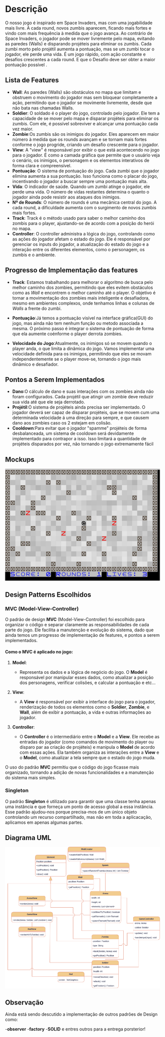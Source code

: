 # Descrição

O nosso jogo é inspirado em Space Invaders, mas com uma jogabilidade mais livre. A cada round, novos zumbis aparecem, ficando mais fortes e vindo com mais frequência à medida que o jogo avança. Ao contrário de Space Invaders, o jogador pode se mover livremente pelo mapa, evitando as paredes (Walls) e disparando projéteis para eliminar os zumbis.
Cada zumbi morto pelo projétil aumenta a pontuação, mas se um zumbi tocar o jogador, ele perde uma vida. É um jogo rápido, com ação constante e desafios crescentes a cada round.
E que o Desafio deve ser obter a maior pontuação possível .

## Lista de Features

- **Wall**: As paredes (Walls) são obstáculos no mapa que limitam e obstruem o movimento do jogador mas sem bloquear completamente a ação, permitindo que o jogador se movimente livremente, desde que não bata nas chamadas Walls.
- **Soldier**: O soldado é o player do jogo, controlado pelo jogador. Ele tem a capacidade de se mover pelo mapa e disparar projéteis para eliminar os zumbis. Com ele, é possível sobreviver e alcançar uma pontuação cada vez maior.
- **Zombie**:Os zumbis são os inimigos do jogador. Eles aparecem em maior número à medida que os rounds avançam e se tornam mais fortes conforme o jogo progride, criando um desafio crescente para o jogador.
- **View**: A "view" é responsável por exibir o que está acontecendo no jogo para o jogador. É como a camada gráfica que permite que o usuário veja o cenário, os inimigos, o personagem e os elementos interativos de forma clara e compreensível.
- **Pontuação**: O sistema de pontuação do jogo. Cada zumbi que o jogador elimina aumenta a sua pontuação. Isso funciona como o placar do jogo, incentivando o jogador a buscar sempre uma pontuação mais alta.
- **Vida**: O indicador de saúde. Quando um zumbi atinge o jogador, ele perde uma vida. O número de vidas restantes determina o quanto o jogador ainda pode resistir aos ataques dos inimigos.
- **Nº de Rounds**: O número de rounds é uma mecânica central do jogo. A cada round, a dificuldade aumenta com o surgimento de novos zumbis mais fortes.
- **Track**: Track é o método usado para saber o melhor caminho dos zombis para o player, ajustando-se de acordo com a posição do herói no mapa.
- **Controller**:  O controller administra a lógica do jogo, controlando como as ações do jogador afetam o estado do jogo. Ele é responsável por gerenciar os inputs do jogador, a atualização do estado do jogo e a interação entre os diferentes elementos, como o personagem, os zumbis e o ambiente.
  
## Progresso de Implementação das features
- **Track**: Estamos trabalhando para melhorar o algoritmo de busca pelo melhor caminho dos zombies, permitindo que eles evitem obstáculos como as *Wall* e encontrem o melhor caminho até o player. O objetivo é tornar a movimentação dos zombies mais inteligente e desafiadora, mesmo em ambientes complexos, onde tenhamos linhas e colunas de *Walls* a frente do zumbi.

- **Pontuação**:Já temos a pontuação visível na interface gráfica(GUI) do jogo, mas ainda não tem nenhum função ou metodo associada a mesma. O próximo passo é integrar o sistema de pontuação de forma que ela aumente coénforme o player derrota zombies.
- **Velocidade do Jogo**:Atualmente, os inimigos só se movem quando o player anda, o que limita a dinâmica do jogo. Vamos implementar uma velocidade definida para os inimigos, permitindo que eles se movam independentemente se o player move-se, tornando o jogo mais dinâmico e desafiador.

## Pontos a Serem Implementados
- **Dano**:O cálculo de dano e suas interações com os zombies ainda não foram configurados. Cada projétil que atingir um zombie deve reduzir sua vida até que ele seja derrotado.
- **Projétil**:O sistema de projéteis ainda precisa ser implementado. O jogador deverá ser capaz de disparar projéteis, que se movem cum uma determinada velocidade á uma direção para sempre, e que causem dano aos zombies caso os 2 estejam em colisão.
- **Cooldown**:Para evitar que o jogador "spamme" projéteis de forma desbalanceada, um sistema de cooldown será  devidamente implementado para contrapor a isso. Isso limitará a quantidade de projéteis disparados por vez, não tornando o jogo extremamente fácil 

## Mockups

![Mockup do RUN GAME](mochup%20do%20Run%20Game.jpg)

## Design Patterns Escolhidos

### MVC (Model-View-Controller)

O padrão de design **MVC** (Model-View-Controller) foi escolhido para organizar o código e separar claramente as responsabilidades de cada parte do jogo. Ele facilita a manutenção e evolução do sistema, dado que ainda temos um progresso de implementação de features, e pontos a serem implementados.

#### Como o MVC é aplicado no jogo:

1. **Model**:
   - Representa os dados e a lógica de negócio do jogo. O **Model** é responsável por manipular esses dados, como atualizar a posição dos personagens, verificar colisões, e calcular a pontuação e etc...

2. **View**:
   - A **View** é responsável por exibir a interface do jogo para o jogador, renderização de todos os elementos como o **Soldier**, **Zombie**, e **Wall**, além de exibir a pontuação, a vida e outras informações ao jogador.

3. **Controller**:
   - O **Controller** é o intermediário entre o **Model** e a **View**. Ele recebe as entradas do jogador (como comandos de movimento do player ou disparo par aa criação de projéteis) e manipula o **Model** de acordo com essas ações. Ela também organiza as interações entre a **View** e o **Model**, como atualizar a tela sempre que o estado do jogo muda.

O uso do padrão **MVC** permitiu que o código do jogo ficasse mais organizado, tornando a adição de novas funcionalidades e a manutenção do sistema mais simples.

### Singleton

O padrão **Singleton** é utilizado para garantir que uma classe tenha apenas uma instância e que forneça um ponto de acesso global a essa instância. Esse padrão ajudou-nos porque precisa-mos de um único objeto controlando um recurso compartilhado, mas não em toda a aplicacação, aplicamos em apenas algumas partes.

## Diagrama UML

![UML DIAGRAMA](UmlDoProjeto.png)

## Observação

Ainda está sendo descutido a implementação de outros padrões de Design como:

-**observer**
-**factory**
-**SOLID**
e entres outros para a entrega porsterior!



